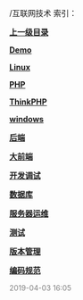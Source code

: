 /互联网技术 索引：


**[上一级目录](/index.md)**

**[Demo](/互联网技术/Demo/index.md)**

**[Linux](/互联网技术/Linux/index.md)**

**[PHP](/互联网技术/PHP/index.md)**

**[ThinkPHP](/互联网技术/ThinkPHP/index.md)**

**[windows](/互联网技术/windows/index.md)**

**[后端](/互联网技术/后端/index.md)**

**[大前端](/互联网技术/大前端/index.md)**

**[开发调试](/互联网技术/开发调试/index.md)**

**[数据库](/互联网技术/数据库/index.md)**

**[服务器运维](/互联网技术/服务器运维/index.md)**

**[测试](/互联网技术/测试/index.md)**

**[版本管理](/互联网技术/版本管理/index.md)**

**[编码规范](/互联网技术/编码规范/index.md)**


<font size=2 color='grey'> 2019-04-03 16:05 </font>